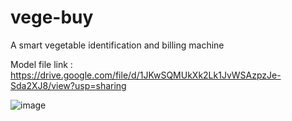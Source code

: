 # vege-buy
A smart vegetable identification and billing machine

Model file link : https://drive.google.com/file/d/1JKwSQMUkXk2Lk1JvWSAzpzJe-Sda2XJ8/view?usp=sharing

![image](https://github.com/sajithsajith/vege-buy/assets/112680443/f57d3496-ff27-490c-b556-ebffc2d639a1)
